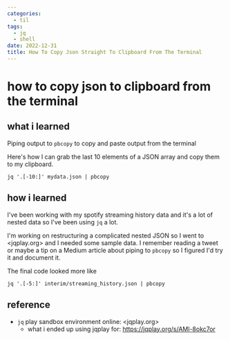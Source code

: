 ```yaml
---
categories:
  - til
tags:
  - jq
  - shell
date: 2022-12-31
title: How To Copy Json Straight To Clipboard From The Terminal
---
```


# how to copy json to clipboard from the terminal

## what i learned

Piping output to `pbcopy` to copy and paste output from the terminal

Here's how I can grab the last 10 elements of a JSON array and copy them to my clipboard.

```shell
jq '.[-10:]' mydata.json | pbcopy
```

<!-- more -->
## how i learned

I've been working with my spotify streaming history data and it's a lot of nested data so I've been using `jq` a lot.

I'm working on restructuring a complicated nested JSON so I went to <jqplay.org> and I needed some sample data. I remember reading a tweet or maybe a tip on a Medium article about piping to `pbcopy` so I figured I'd try it and document it.

The final code looked more like

```shell
jq '.[-5:]' interim/streaming_history.json | pbcopy
```

## reference

- `jq` play sandbox environment online: <jqplay.org>
  - what i ended up using jqplay for: <https://jqplay.org/s/AMl-8okc7or>
